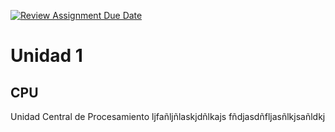 [![Review Assignment Due Date](https://classroom.github.com/assets/deadline-readme-button-22041afd0340ce965d47ae6ef1cefeee28c7c493a6346c4f15d667ab976d596c.svg)](https://classroom.github.com/a/EID3BRwM)
# Unidad 1
## CPU  
Unidad Central de Procesamiento
ljfañljñlaskjdñlkajs
fñdjasdñfljasñlkjsañldkj
